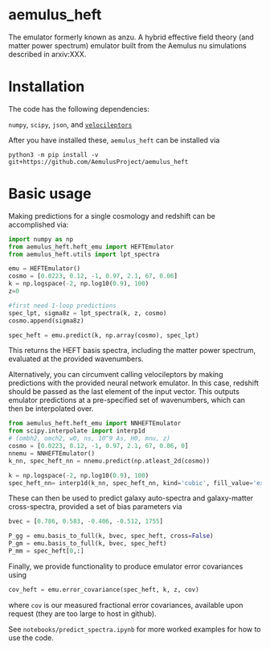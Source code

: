 # aemulus_heft
The emulator formerly known as anzu. A hybrid effective field theory (and matter power spectrum) emulator built from the Aemulus nu simulations 
described in arxiv:XXX. 


# Installation

The code has the following dependencies:

`numpy`, `scipy`, `json`, and [`velocileptors`](https://github.com/sfschen/velocileptors)

After you have installed these, `aemulus_heft` can be installed via

`python3 -m pip install -v git+https://github.com/AemulusProject/aemulus_heft`

# Basic usage

Making predictions for a single cosmology and redshift can be accomplished via:

```python
import numpy as np
from aemulus_heft.heft_emu import HEFTEmulator
from aemulus_heft.utils import lpt_spectra

emu = HEFTEmulator()
cosmo = [0.0223, 0.12, -1, 0.97, 2.1, 67, 0.06]
k = np.logspace(-2, np.log10(0.9), 100)
z=0

#first need 1-loop predictions
spec_lpt, sigma8z = lpt_spectra(k, z, cosmo)
cosmo.append(sigma8z)

spec_heft = emu.predict(k, np.array(cosmo), spec_lpt)
```

This returns the HEFT basis spectra, including the matter power spectrum, evaluated at the provided wavenumbers.

Alternatively, you can circumvent calling velocileptors by making predictions with the provided neural network emulator. 
In this case, redshift should be passed as the last element of the input vector. This outputs emulator 
predictions at a pre-specified set of wavenumbers, which can then be interpolated over.

```python
from aemulus_heft.heft_emu import NNHEFTEmulator
from scipy.interpolate import interp1d
# (ombh2, omch2, w0, ns, 10^9 As, H0, mnu, z)
cosmo = [0.0223, 0.12, -1, 0.97, 2.1, 67, 0.06, 0]
nnemu = NNHEFTEmulator()
k_nn, spec_heft_nn = nnemu.predict(np.atleast_2d(cosmo))

k = np.logspace(-2, np.log10(0.9), 100)
spec_heft_nn= interp1d(k_nn, spec_heft_nn, kind='cubic', fill_value='extrapolate')(k)
```

These can then be used to predict galaxy auto-spectra and galaxy-matter cross-spectra, provided a set of bias parameters via
```python
bvec = [0.786, 0.583, -0.406, -0.512, 1755]

P_gg = emu.basis_to_full(k, bvec, spec_heft, cross=False)
P_gm = emu.basis_to_full(k, bvec, spec_heft)
P_mm = spec_heft[0,:]
``` 

Finally, we provide functionality to produce emulator error covariances using
```python
cov_heft = emu.error_covariance(spec_heft, k, z, cov)
```
where `cov` is our measured fractional error covariances, available upon request (they are too large to host in github).

See `notebooks/predict_spectra.ipynb` for more worked examples for how to use the code.